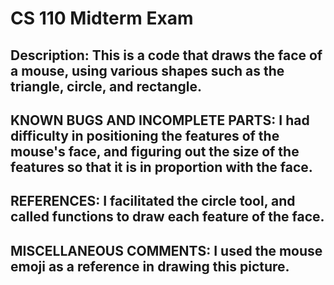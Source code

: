 # CS 110 Midterm Exam
## Description: This is a code that draws the face of a mouse, using various shapes such as the triangle, circle, and rectangle.

## KNOWN BUGS AND INCOMPLETE PARTS: I had difficulty in positioning the features of the mouse's face, and figuring out the size of the features so that it is in proportion with the face.

## REFERENCES: I facilitated the circle tool, and called functions to draw each feature of the face.

## MISCELLANEOUS COMMENTS: I used the mouse emoji as a reference in drawing this picture.